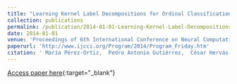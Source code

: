 ```yaml
---
title: "Learning Kernel Label Decompositions for Ordinal Classification Problems"
collection: publications
permalink: /publication/2014-01-01-Learning-Kernel-Label-Decompositions-for-Ordinal-Classification-Problems
date: 2014-01-01
venue: 'Proceedings of 6th International Conference on Neural Computation Theory and Applications (NCTA2014)'
paperurl: 'http://www.ijcci.org/Program/2014/Program_Friday.htm'
citation: ' María Pérez-Ortiz,  Pedro Antonio Gutiérrez,  César Hervás-Martínez, &quot;Learning Kernel Label Decompositions for Ordinal Classification Problems.&quot; Proceedings of 6th International Conference on Neural Computation Theory and Applications (NCTA2014), 2014, Roma (Italy), pp.218-225.'
---
```

[Access paper here](http://www.ijcci.org/Program/2014/Program_Friday.htm){:target="_blank"}
